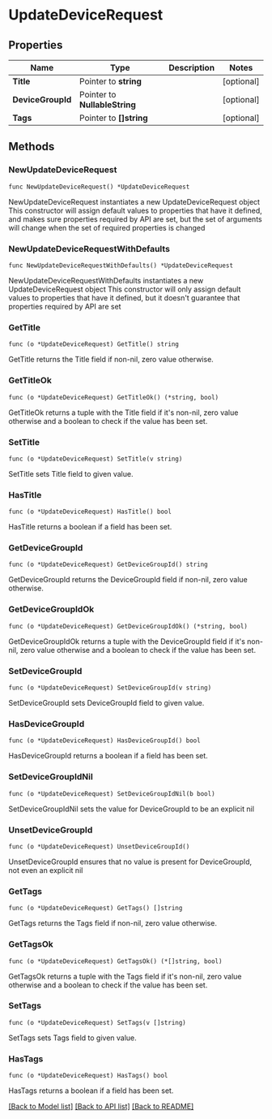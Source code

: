# UpdateDeviceRequest

## Properties

Name | Type | Description | Notes
------------ | ------------- | ------------- | -------------
**Title** | Pointer to **string** |  | [optional] 
**DeviceGroupId** | Pointer to **NullableString** |  | [optional] 
**Tags** | Pointer to **[]string** |  | [optional] 

## Methods

### NewUpdateDeviceRequest

`func NewUpdateDeviceRequest() *UpdateDeviceRequest`

NewUpdateDeviceRequest instantiates a new UpdateDeviceRequest object
This constructor will assign default values to properties that have it defined,
and makes sure properties required by API are set, but the set of arguments
will change when the set of required properties is changed

### NewUpdateDeviceRequestWithDefaults

`func NewUpdateDeviceRequestWithDefaults() *UpdateDeviceRequest`

NewUpdateDeviceRequestWithDefaults instantiates a new UpdateDeviceRequest object
This constructor will only assign default values to properties that have it defined,
but it doesn't guarantee that properties required by API are set

### GetTitle

`func (o *UpdateDeviceRequest) GetTitle() string`

GetTitle returns the Title field if non-nil, zero value otherwise.

### GetTitleOk

`func (o *UpdateDeviceRequest) GetTitleOk() (*string, bool)`

GetTitleOk returns a tuple with the Title field if it's non-nil, zero value otherwise
and a boolean to check if the value has been set.

### SetTitle

`func (o *UpdateDeviceRequest) SetTitle(v string)`

SetTitle sets Title field to given value.

### HasTitle

`func (o *UpdateDeviceRequest) HasTitle() bool`

HasTitle returns a boolean if a field has been set.

### GetDeviceGroupId

`func (o *UpdateDeviceRequest) GetDeviceGroupId() string`

GetDeviceGroupId returns the DeviceGroupId field if non-nil, zero value otherwise.

### GetDeviceGroupIdOk

`func (o *UpdateDeviceRequest) GetDeviceGroupIdOk() (*string, bool)`

GetDeviceGroupIdOk returns a tuple with the DeviceGroupId field if it's non-nil, zero value otherwise
and a boolean to check if the value has been set.

### SetDeviceGroupId

`func (o *UpdateDeviceRequest) SetDeviceGroupId(v string)`

SetDeviceGroupId sets DeviceGroupId field to given value.

### HasDeviceGroupId

`func (o *UpdateDeviceRequest) HasDeviceGroupId() bool`

HasDeviceGroupId returns a boolean if a field has been set.

### SetDeviceGroupIdNil

`func (o *UpdateDeviceRequest) SetDeviceGroupIdNil(b bool)`

 SetDeviceGroupIdNil sets the value for DeviceGroupId to be an explicit nil

### UnsetDeviceGroupId
`func (o *UpdateDeviceRequest) UnsetDeviceGroupId()`

UnsetDeviceGroupId ensures that no value is present for DeviceGroupId, not even an explicit nil
### GetTags

`func (o *UpdateDeviceRequest) GetTags() []string`

GetTags returns the Tags field if non-nil, zero value otherwise.

### GetTagsOk

`func (o *UpdateDeviceRequest) GetTagsOk() (*[]string, bool)`

GetTagsOk returns a tuple with the Tags field if it's non-nil, zero value otherwise
and a boolean to check if the value has been set.

### SetTags

`func (o *UpdateDeviceRequest) SetTags(v []string)`

SetTags sets Tags field to given value.

### HasTags

`func (o *UpdateDeviceRequest) HasTags() bool`

HasTags returns a boolean if a field has been set.


[[Back to Model list]](../README.md#documentation-for-models) [[Back to API list]](../README.md#documentation-for-api-endpoints) [[Back to README]](../README.md)


